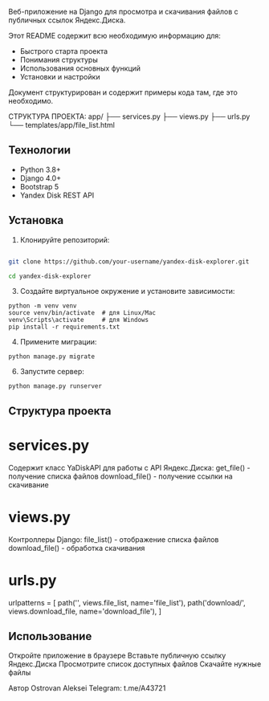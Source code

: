 Веб-приложение на Django для просмотра и скачивания файлов с публичных ссылок Яндекс.Диска.

Этот README содержит всю необходимую информацию для:
- Быстрого старта проекта
- Понимания структуры
- Использования основных функций
- Установки и настройки

Документ структурирован и содержит примеры кода там, где это необходимо.

СТРУКТУРА ПРОЕКТА:
app/
├── services.py
├── views.py
├── urls.py
└── templates/app/file_list.html


## Технологии

- Python 3.8+
- Django 4.0+
- Bootstrap 5
- Yandex Disk REST API

## Установка

1. Клонируйте репозиторий:
```bash

git clone https://github.com/your-username/yandex-disk-explorer.git

cd yandex-disk-explorer
```

3. Создайте виртуальное окружение и установите зависимости:
```
python -m venv venv
source venv/bin/activate  # для Linux/Mac
venv\Scripts\activate     # для Windows
pip install -r requirements.txt
```

4. Примените миграции:
```
python manage.py migrate
```

6. Запустите сервер:
```
python manage.py runserver
```

## Структура проекта
# services.py
Содержит класс YaDiskAPI для работы с API Яндекс.Диска:
get_file() - получение списка файлов
download_file() - получение ссылки на скачивание

# views.py
Контроллеры Django:
file_list() - отображение списка файлов
download_file() - обработка скачивания

# urls.py
urlpatterns = [
    path('', views.file_list, name='file_list'),
    path('download/', views.download_file, name='download_file'),
]


## Использование
Откройте приложение в браузере
Вставьте публичную ссылку Яндекс.Диска
Просмотрите список доступных файлов
Скачайте нужные файлы

Автор
Ostrovan Aleksei 
Telegram: 
t.me/A43721






